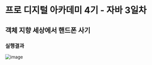 # 프로 디지털 아카데미 4기 - 자바 3일차
## 객체 지향 세상에서 핸드폰 사기
### 실행결과
![image](https://github.com/sooyeon-kr/pda4-java-day3-buy-phone/assets/39377091/5fa0e27c-30d0-4568-b758-5004fc447b2c)
